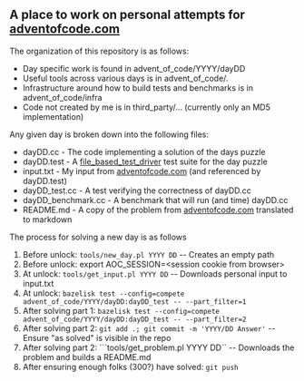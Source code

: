## A place to work on personal attempts for [adventofcode.com](https://adventofcode.com) ##

The organization of this repository is as follows:

 * Day specific work is found in advent_of_code/YYYY/dayDD
 * Useful tools across various days is in advent_of_code/.
 * Infrastructure around how to build tests and benchmarks is in advent_of_code/infra
 * Code not created by me is in third_party/... (currently only an MD5 implementation)
 
 Any given day is broken down into the following files:
 
 * dayDD.cc - The code implementing a solution of the days puzzle
 * dayDD.test - A [file_based_test_driver](https://github.com/google/file-based-test-driver) test suite for the day puzzle
 * input.txt - My input from [adventofcode.com](https://adventofcode.com) (and referenced by dayDD.test)
 * dayDD_test.cc - A test verifying the correctness of dayDD.cc
 * dayDD_benchmark.cc - A benchmark that will run (and time) dayDD.cc
 * README.md - A copy of the problem from [adventofcode.com](https://adventofcode.com) translated to markdown
 
 The process for solving a new day is as follows
 
 1. Before unlock: ```tools/new_day.pl YYYY DD``` -- Creates an empty path
 2. Before unlock: export AOC_SESSION=&lt;session cookie from browser&gt;
 3. At unlock: ```tools/get_input.pl YYYY DD``` -- Downloads personal input to input.txt
 4. At unlock: ```bazelisk test --config=compete advent_of_code/YYYY/dayDD:dayDD_test -- --part_filter=1```
 5. After solving part 1: ```bazelisk test --config=compete advent_of_code/YYYY/dayDD:dayDD_test -- --part_filter=2```
 6. After solving part 2: ```git add .; git commit -m 'YYYY/DD Answer'``` -- Ensure "as solved" is visible in the repo
 7. After solving part 2: ```tools/get_problem.pl YYYY DD`` -- Downloads the problem and builds a README.md
 8. After ensuring enough folks (300?) have solved: ```git push```
